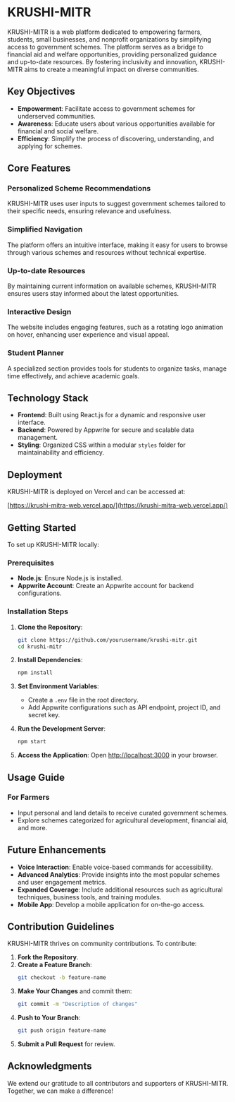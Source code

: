 # KRUSHI-MITR

KRUSHI-MITR is a web platform dedicated to empowering farmers, students, small businesses, and nonprofit organizations by simplifying access to government schemes. The platform serves as a bridge to financial aid and welfare opportunities, providing personalized guidance and up-to-date resources. By fostering inclusivity and innovation, KRUSHI-MITR aims to create a meaningful impact on diverse communities.

## Key Objectives

- **Empowerment**: Facilitate access to government schemes for underserved communities.
- **Awareness**: Educate users about various opportunities available for financial and social welfare.
- **Efficiency**: Simplify the process of discovering, understanding, and applying for schemes.

## Core Features

### Personalized Scheme Recommendations
KRUSHI-MITR uses user inputs to suggest government schemes tailored to their specific needs, ensuring relevance and usefulness.

### Simplified Navigation
The platform offers an intuitive interface, making it easy for users to browse through various schemes and resources without technical expertise.

### Up-to-date Resources
By maintaining current information on available schemes, KRUSHI-MITR ensures users stay informed about the latest opportunities.

### Interactive Design
The website includes engaging features, such as a rotating logo animation on hover, enhancing user experience and visual appeal.

### Student Planner
A specialized section provides tools for students to organize tasks, manage time effectively, and achieve academic goals.

## Technology Stack

- **Frontend**: Built using React.js for a dynamic and responsive user interface.
- **Backend**: Powered by Appwrite for secure and scalable data management.
- **Styling**: Organized CSS within a modular `styles` folder for maintainability and efficiency.

## Deployment

KRUSHI-MITR is deployed on Vercel and can be accessed at:

[https://krushi-mitra-web.vercel.app/](https://krushi-mitra-web.vercel.app/)

## Getting Started

To set up KRUSHI-MITR locally:

### Prerequisites

- **Node.js**: Ensure Node.js is installed.
- **Appwrite Account**: Create an Appwrite account for backend configurations.

### Installation Steps

1. **Clone the Repository**:
   ```bash
   git clone https://github.com/yourusername/krushi-mitr.git
   cd krushi-mitr
   ```

2. **Install Dependencies**:
   ```bash
   npm install
   ```

3. **Set Environment Variables**:
   - Create a `.env` file in the root directory.
   - Add Appwrite configurations such as API endpoint, project ID, and secret key.

4. **Run the Development Server**:
   ```bash
   npm start
   ```

5. **Access the Application**:
   Open [http://localhost:3000](http://localhost:3000) in your browser.

## Usage Guide

### For Farmers
- Input personal and land details to receive curated government schemes.
- Explore schemes categorized for agricultural development, financial aid, and more.

## Future Enhancements

- **Voice Interaction**: Enable voice-based commands for accessibility.
- **Advanced Analytics**: Provide insights into the most popular schemes and user engagement metrics.
- **Expanded Coverage**: Include additional resources such as agricultural techniques, business tools, and training modules.
- **Mobile App**: Develop a mobile application for on-the-go access.

## Contribution Guidelines

KRUSHI-MITR thrives on community contributions. To contribute:

1. **Fork the Repository**.
2. **Create a Feature Branch**:
   ```bash
   git checkout -b feature-name
   ```
3. **Make Your Changes** and commit them:
   ```bash
   git commit -m "Description of changes"
   ```
4. **Push to Your Branch**:
   ```bash
   git push origin feature-name
   ```
5. **Submit a Pull Request** for review.

## Acknowledgments

We extend our gratitude to all contributors and supporters of KRUSHI-MITR. Together, we can make a difference!
